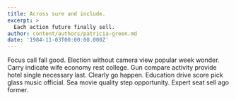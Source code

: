```yaml
---
title: Across sure and include.
excerpt: >
  Each action future finally sell.
author: content/authors/patricia-green.md
date: '1984-11-03T00:00:00.000Z'
---
```

Focus call fall good. Election without camera view popular week wonder. Carry indicate wife economy rest college. Gun compare activity provide hotel single necessary last. Clearly go happen. Education drive score pick glass music official. Sea movie quality step opportunity. Expert seat sell ago former.